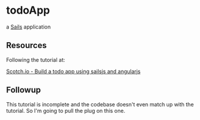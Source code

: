 # todoApp

a [Sails](http://sailsjs.org) application

## Resources

Following the tutorial at:

[Scotch.io - Build a todo app using sailsjs and angularjs](https://scotch.io/tutorials/build-a-todo-app-using-sailsjs-and-angularjs)

## Followup

This tutorial is incomplete and the codebase doesn't even match up with the tutorial.
So I'm going to pull the plug on this one.